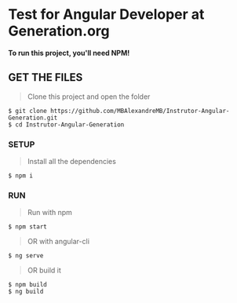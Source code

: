 # Test for Angular Developer at Generation.org

**To run this project, you'll need NPM!**

## GET THE FILES
> Clone this project and open the folder
```shell
$ git clone https://github.com/MBAlexandreMB/Instrutor-Angular-Generation.git
$ cd Instrutor-Angular-Generation
```

### SETUP
> Install all the dependencies
```shell
$ npm i
```

### RUN
> Run with npm
```shell
$ npm start
```
> OR with angular-cli
```shell
$ ng serve
```

> OR build it
```shell
$ npm build
$ ng build
```
